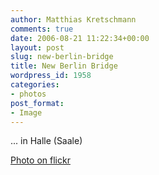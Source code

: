 ```yaml
---
author: Matthias Kretschmann
comments: true
date: 2006-08-21 11:22:34+00:00
layout: post
slug: new-berlin-bridge
title: New Berlin Bridge
wordpress_id: 1958
categories:
- photos
post_format:
- Image
---
```


... in Halle (Saale)

[Photo on flickr](http://www.flickr.com/photos/krema/2621531548)
